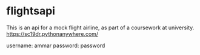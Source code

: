 # flightsapi

This is an api for a mock flight airline, as part of a coursework at university.
https://sc19dr.pythonanywhere.com/

username: ammar
password: password
